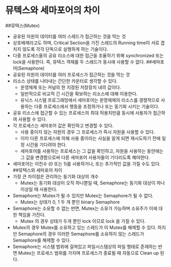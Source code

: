 # 뮤텍스와 세마포어의 차이

##뮤텍스(Mutex)
 - 공유된 자원의 데이터를 여러 스레드가 접근하는 것을 막는 것
 - 상호배제라고도 하며, Critical Section을 가진 스레드의 Running time이 서로 겹치지 않도록 각각 단독으로 실행하게 하는 기술이다.
 - 다중 프로세스들의 공유 리소스에 대한 접근을 조율하기 위해 synchronized 또는 lock을 사용한다. 즉, 뮤텍스 객체를 두 스레드가 동시에 사용할 수 없다.
##세마포어(Semaphore)
 - 공유된 자원의 데이터를 여러 프로세스가 접근하는 것을 막는 것
 - 리소스 상태를 나타내는 간단한 카운터로 생각할 수 있다.
   - 운영체제 또는 커널의 한 지정된 저장장치 내의 값이다.
   - 일반적으로 비교적 긴 시간을 확보하는 리소스에 대해 이용한다.
   - 유닉스 시스템 프로그래밍에서 세마포어는 운영체제의 리소스를 경쟁적으로 사용하는 다중 프로세스에서 행동을 조정하거나 또는 동기화 시키는 기술이다. 
 - 공유 리소스에 접근할 수 있는 프로세스의 최대 허용치만큼 동시에 사용자가 접근하여 사용할 수 있다.
 - 각 프로세스는 세마포어 값은 확인하고 변경할 수 있다.
   - 사용 중이지 않는 자원의 경우 그 프로세스가 즉시 자원을 사용할 수 있다.
   - 이미 다른 프로세스에 의해 사용 중이라는 사실을 알게 되면 재시도하기 전에 일정 시간을 기다려야 한다.
   - 세마포어를 사용하는 프로세스는 그 값을 확인하고, 자원을 사용하는 동안에는 그 값을 변경함으로써 다른 세마포어 사용자들이 기다리도록 해야한다.
 - 세마포어는 이진수 (0 또는 1)를 사용하거나, 또는 추가적인 값을 가질 수도 있다.
##뮤텍스와 세마포어 차이
 - 가장 큰 차이점은 관리하는 동기화 대상의 개수
   - Mutex는 동기화 대상이 오직 하나뿐일 때, Semaphore는 동기화 대상이 하나 이상일 때 사용한다.
 - Semaphore는 Mutex가 될 수 있지만 Mutex는 Semaphore가 될 수 없다.
   - Mutex는 상태가 0, 1 두 개 뿐인 binary Semaphore
 - Semaphore는 소유할 수 없는 반면, Mutex는 소유가 가능하며 소유주가 이에 대한 책임을 가진다.
   - Mutex 의 경우 상태가 두개 뿐인 lock 이므로 lock 을 가질 수 있다.
 - Mutex의 경우 Mutex를 소유하고 있는 스레드가 이 Mutex를 해제할 수 있다. 하지만 Semaphore의 경우 이러한 Semaphore를 소유하지 않는 스레드가 Semaphore를 해제할 수 있다.
 - Semaphore는 시스템 범위에 걸쳐있고 파일시스템상의 파일 형태로 존재하는 반면 Mutex는 프로세스 범위를 가지며 프로세스가 종료될 때 자동으로 Clean up 된다.